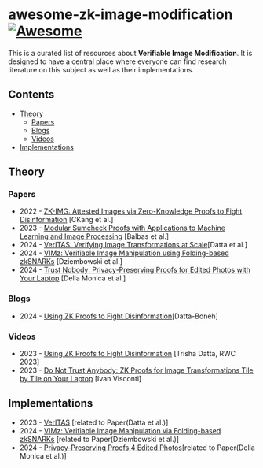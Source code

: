 # awesome-zk-image-modification [![Awesome](https://cdn.rawgit.com/sindresorhus/awesome/d7305f38d29fed78fa85652e3a63e154dd8e8829/media/badge.svg)](https://github.com/sindresorhus/awesome)

This is a curated list of resources about **Verifiable Image Modification**. It is designed to have a central place where everyone can find research literature on this subject as well as their implementations.


## Contents

- [Theory](#theory)
	- [Papers](#introductory-papers)
	- [Blogs](#blogs)
	- [Videos](#videos)
- [Implementations](#implementations)  


## Theory

### Papers
- 2022 - [ZK-IMG: Attested Images via Zero-Knowledge Proofs to Fight Disinformation](https://arxiv.org/abs/1109.6882) [CKang et al.]
- 2023 - [Modular Sumcheck Proofs with Applications to Machine Learning and Image Processing](https://dl.acm.org/doi/pdf/10.1145/3576915.3623160) [Balbas et al.]
- 2024 - [VerITAS: Verifying Image Transformations at Scale](https://eprint.iacr.org/2024/1066.pdf)[Datta et al.]
- 2024 - [VIMz: Verifiable Image Manipulation using Folding-based zkSNARKs](https://eprint.iacr.org/2024/1063.pdf) [Dziembowski et al.]
- 2024 - [Trust Nobody: Privacy-Preserving Proofs for Edited Photos with Your Laptop](https://eprint.iacr.org/2024/1074) [Della Monica et al.]

### Blogs
- 2024 - [Using ZK Proofs to Fight Disinformation](https://medium.com/@boneh/using-zk-proofs-to-fight-disinformation-17e7d57fe52f)[Datta-Boneh]


### Videos
- 2023 - [Using ZK Proofs to Fight Disinformation](https://youtu.be/MwTK6ZQhOQg?t=2953) [Trisha Datta, RWC 2023]
- 2023 - [Do Not Trust Anybody: ZK Proofs for Image Transformations Tile by Tile on Your Laptop](https://www.youtube.com/watch?v=X8ebjijCTMA) [Ivan Visconti]

## Implementations
- 2023 - [VerITAS](https://github.com/zk-VerITAS/VerITAS) [related to Paper(Datta et al.)]
- 2024 - [VIMz: Verifiable Image Manipulation via Folding-based zkSNARKs](https://github.com/zero-savvy/vimz) [related to Paper(Dziembowski et al.)]
- 2024 - [Privacy-Preserving Proofs 4 Edited Photos](https://github.com/PIERdemo/Privacy-PreservingProofs4EditedPhotos)[related to Paper(Della Monica et al.)]
